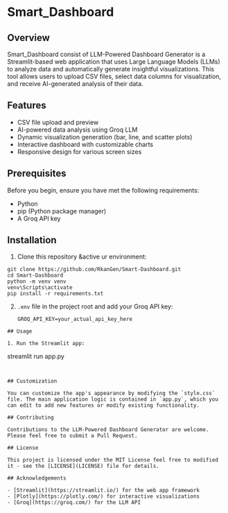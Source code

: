 # Smart_Dashboard

## Overview

Smart_Dashboard consist  of LLM-Powered Dashboard Generator is a Streamlit-based web application that uses Large Language Models (LLMs) to analyze data and automatically generate insightful visualizations. This tool allows users to upload CSV files, select data columns for visualization, and receive AI-generated analysis of their data.

## Features

- CSV file upload and preview
- AI-powered data analysis using Groq LLM
- Dynamic visualization generation (bar, line, and scatter plots)
- Interactive dashboard with customizable charts
- Responsive design for various screen sizes

## Prerequisites

Before you begin, ensure you have met the following requirements:

- Python 
- pip (Python package manager)
- A Groq API key

## Installation

1. Clone this repository &active ur environment:
```
git clone https://github.com/RkanGen/Smart-Dashboard.git
cd Smart-Dashboard
python -m venv venv
venv\Scripts\activate
pip install -r requirements.txt
```
2. `.env` file in the project root and add your Groq API key:
   ```
   GROQ_API_KEY=your_actual_api_key_here
```
## Usage

1. Run the Streamlit app:
```
streamlit run app.py
```


## Customization

You can customize the app's appearance by modifying the `style.css` file. The main application logic is contained in `app.py`, which you can edit to add new features or modify existing functionality.

## Contributing

Contributions to the LLM-Powered Dashboard Generator are welcome. Please feel free to submit a Pull Request.

## License

This project is licensed under the MIT License feel free to modified it - see the [LICENSE](LICENSE) file for details.

## Acknowledgements

- [Streamlit](https://streamlit.io/) for the web app framework
- [Plotly](https://plotly.com/) for interactive visualizations
- [Groq](https://groq.com/) for the LLM API

